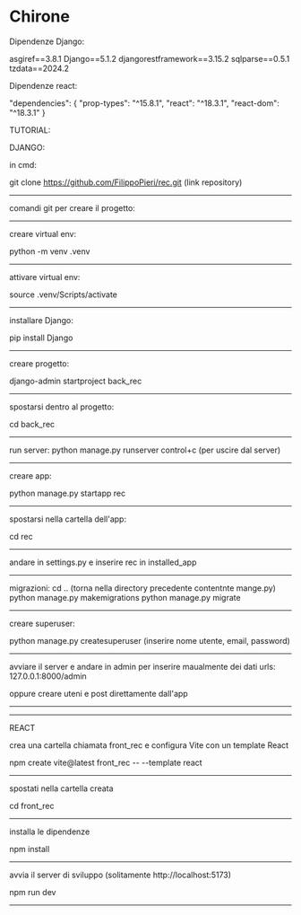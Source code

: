 # Chirone

Dipendenze Django:

asgiref==3.8.1
Django==5.1.2
djangorestframework==3.15.2
sqlparse==0.5.1
tzdata==2024.2


Dipendenze react:

"dependencies": {
    "prop-types": "^15.8.1",
    "react": "^18.3.1",
    "react-dom": "^18.3.1"
}


TUTORIAL:

DJANGO:

in cmd:
 
git clone https://github.com/FilippoPieri/rec.git (link repository)
___________________________________________________________________________________________

comandi git per creare il progetto:
___________________________________________________________________________________________________________________________________

creare virtual env:

  python -m venv .venv
___________________________________________________________________________________________________________________________________

attivare virtual env:

 source .venv/Scripts/activate
___________________________________________________________________________________________________________________________________

installare Django:

 pip install Django
___________________________________________________________________________________________________________________________________

creare progetto:

 django-admin startproject back_rec
 __________________________________________________________________________________________________________________________________

spostarsi dentro al progetto:

 cd back_rec
___________________________________________________________________________________________________________________________________

run server:
 python manage.py runserver
 control+c (per uscire dal server)
___________________________________________________________________________________________________________________________________

creare app:

 python manage.py startapp rec
___________________________________________________________________________________________________________________________________

spostarsi nella cartella dell'app:

 cd rec
___________________________________________________________________________________________________________________________________

andare in settings.py e inserire rec in installed_app
___________________________________________________________________________________________________________________________________

migrazioni:
 cd .. (torna nella directory precedente contentnte mange.py)
 python manage.py makemigrations
 python manage.py migrate
___________________________________________________________________________________________________________________________________

creare superuser:

 python manage.py createsuperuser
 (inserire nome utente, email, password)
___________________________________________________________________________________________________________________________________

avviare il server e andare in admin per inserire maualmente dei dati
urls: 127.0.0.1:8000/admin

oppure creare uteni e post direttamente dall'app
___________________________________________________________________________________________________________________________________
-----------------------------------------------------------------------------------------------------------------------------------

REACT

crea una cartella chiamata front_rec e configura Vite con un template React

  npm create vite@latest front_rec -- --template react  
____________________________________________________________________________________________________________________________________

spostati nella cartella creata

 cd front_rec
____________________________________________________________________________________________________________________________________

installa le dipendenze

 npm install
____________________________________________________________________________________________________________________________________

avvia il server di sviluppo (solitamente http://localhost:5173)

 npm run dev
_____________________________________________________________________________________________________________________________________

